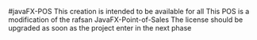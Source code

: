 #javaFX-POS
This creation is intended to be available for all 
This POS is a modification of the rafsan JavaFX-Point-of-Sales
The license should be upgraded as soon as the project enter in the next phase